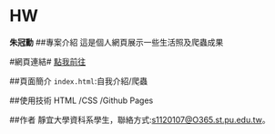 # HW
**朱冠勳**
##專案介紹
這是個人網頁展示一些生活照及爬蟲成果

#網頁連結#
[點我前往](https://eric-0215.github.io/HW/)

##頁面簡介
`index.html`:自我介紹/爬蟲

##使用技術
HTML /CSS /Github Pages

##作者
靜宜大學資科系學生，聯絡方式:s1120107@O365.st.pu.edu.tw。

